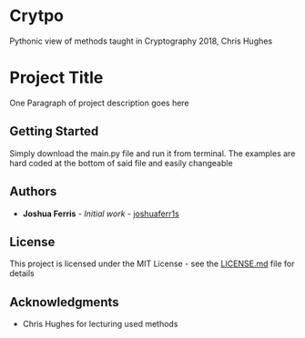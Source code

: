 # Crytpo
Pythonic view of methods taught in Cryptography 2018, Chris Hughes

# Project Title

One Paragraph of project description goes here

## Getting Started

Simply download the main.py file and run it from terminal. The examples are hard coded at the bottom of said file and easily changeable

## Authors

* **Joshua Ferris** - *Initial work* - [joshuaferr1s](https://github.com/joshuaferr1s)

## License

This project is licensed under the MIT License - see the [LICENSE.md](LICENSE.md) file for details

## Acknowledgments

* Chris Hughes for lecturing used methods
